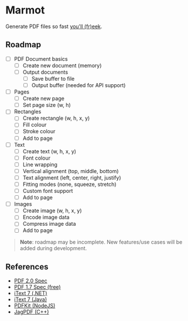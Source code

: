 # Marmot

Generate PDF files so fast [you'll (fr)eek](https://youtu.be/syNumVb2kUs?t=8).

## Roadmap

- [ ] PDF Document basics
  - [ ] Create new document (memory)
  - [ ] Output documents
    - [ ] Save buffer to file
    - [ ] Output buffer (needed for API support)
- [ ] Pages
  - [ ] Create new page
  - [ ] Set page size (w, h)
- [ ] Rectangles
  - [ ] Create rectangle (w, h, x, y)
  - [ ] Fill colour
  - [ ] Stroke colour
  - [ ] Add to page
- [ ] Text
  - [ ] Create text (w, h, x, y)
  - [ ] Font colour
  - [ ] Line wrapping
  - [ ] Vertical alignment (top, middle, bottom)
  - [ ] Text alignment (left, center, right, justify)
  - [ ] Fitting modes (none, squeeze, stretch)
  - [ ] Custom font support
  - [ ] Add to page
- [ ] Images
  - [ ] Create image (w, h, x, y)
  - [ ] Encode image data
  - [ ] Compress image data
  - [ ] Add to page

> **Note**: roadmap may be incomplete. New features/use cases will be added during development.

## References

- [PDF 2.0 Spec](https://www.iso.org/standard/75839.html)
- [PDF 1.7 Spec (free)](https://web.archive.org/web/20220226063926/https://www.adobe.com/content/dam/acom/en/devnet/pdf/pdfs/PDF32000_2008.pdf)
- [iText 7 (.NET)](https://github.com/itext/itext7-dotnet)
- [iText 7 (Java)](https://github.com/itext/itext7)
- [PDFKit (NodeJS)](https://pdfkit.org/)
- [JagPDF (C++)](https://github.com/jgresula/jagpdf)
